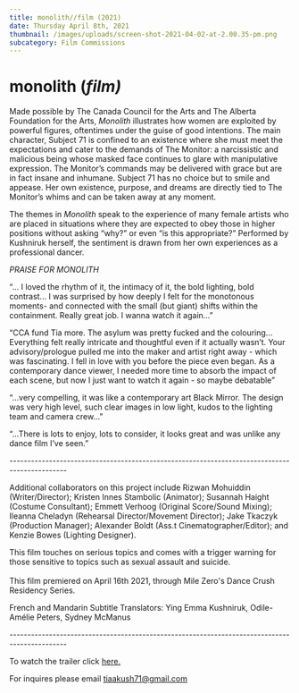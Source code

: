 ```yaml
---
title: monolith//film (2021)
date: Thursday April 8th, 2021
thumbnail: /images/uploads/screen-shot-2021-04-02-at-2.00.35-pm.png
subcategory: Film Commissions
---
```

# monolith (*film)*

Made possible by The Canada Council for the Arts and The Alberta Foundation for the Arts, *Monolith* illustrates how women are exploited by powerful figures, oftentimes under the guise of good intentions. The main character, Subject 71 is confined to an existence where she must meet the expectations and cater to the demands of The Monitor: a narcissistic and malicious being whose masked face continues to glare with manipulative expression. The Monitor’s commands may be delivered with grace but are in fact insane and inhumane. Subject 71 has no choice but to smile and appease. Her own existence, purpose, and dreams are directly tied to The Monitor’s whims and can be taken away at any moment.

The themes in *Monolith* speak to the experience of many female artists who are placed in situations where they are expected to obey those in higher positions without asking “why?” or even “is this appropriate?” Performed by Kushniruk herself, the sentiment is drawn from her own experiences as a professional dancer.

*PRAISE FOR MONOLITH*

“... I loved the rhythm of it, the intimacy of it, the bold lighting, bold contrast... I was surprised by how deeply I felt for the monotonous moments- and connected with the small (but giant) shifts within the containment. Really great job. I wanna watch it again...”

“CCA fund Tia more. The asylum was pretty fucked and the colouring... Everything felt really intricate and thoughtful even if it actually wasn’t. Your advisory/prologue pulled me into the maker and artist right away - which was fascinating. I fell in love with you before the piece even began. As a contemporary dance viewer, I needed more time to absorb the impact of each scene, but now I just want to watch it again - so maybe debatable”

“...very compelling, it was like a contemporary art Black Mirror. The design was very high level, such clear images in low light, kudos to the lighting team and camera crew...”

“...There is lots to enjoy, lots to consider, it looks great and was unlike any dance film I’ve seen.”

\----------------------------------------------------------------------------------------------

Additional collaborators on this project include Rizwan Mohuiddin (Writer/Director); Kristen Innes Stambolic (Animator); Susannah Haight (Costume Consultant); Emmett Verhoog (Original Score/Sound Mixing); Ileanna Cheladyn (Rehearsal Director/Movement Director); Jake Tkaczyk (Production Manager); Alexander Boldt (Ass.t Cinematographer/Editor); and Kenzie Bowes (Lighting Designer).

This film touches on serious topics and comes with a trigger warning for those sensitive to topics such as sexual assault and suicide.\
\
This film premiered on April 16th 2021, through Mile Zero's Dance Crush Residency Series.

French and Mandarin Subtitle Translators: Ying Emma Kushniruk, Odile-Amélie Peters, Sydney McManus

\----------------------------------------------------------------------------------------------

To watch the trailer click [here.](https://www.facebook.com/577883084/videos/10158057455758085/) 

For inquires please email tiaakush71@gmail.com